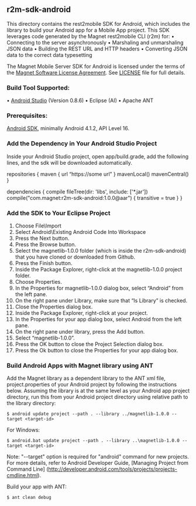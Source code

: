 ## r2m-sdk-android

This directory contains the rest2mobile SDK for Android, which includes the library to build your Android app for a Mobile App project.This SDK leverages code generated by the Magnet rest2mobile CLI (r2m) for:• Connecting to the server asynchronously• Marshaling and unmarshaling JSON data• Building the REST URL and HTTP headers• Converting JSON data to the correct data typesetting

The Magnet Mobile Server SDK for Android is licensed under the terms of the [Magnet Software License Agreement](http://www.magnet.com/resources/tos.html). See [LICENSE](https://github.com/magnetsystems/magnet-sdk-android/blob/master/LICENSE) file for full details.

### Build Tool Supported:

• [Android Studio](http://developer.android.com/sdk/installing/studio.html) (Version 0.8.6)
• Eclipse (AI)
• Apache ANT### Prerequisites:

[Android SDK](http://developer.android.com/tools/index.html), minimally Android 4.1.2, API Level 16.

### Add the Dependency in Your Android Studio Project

Inside your Android Studio project, open app/build.grade, add the following lines, and the sdk will be downloaded automatically. 

repositories {
    maven {
        url “https://some url”
    }
    mavenLocal()
    mavenCentral()
}

dependencies {
    compile fileTree(dir: 'libs', include: ['*.jar'])
    compile("com.magnet:r2m-sdk-android:1.0.0@aar") {
        transitive = true
    }
}

### Add the SDK to Your Eclipse Project

1. Choose File\Import
2. Select Android\Existing Android Code Into Workspace
3. Press the Next button.
4. Press the Browse button.
5. Select the magnetlib-1.0.0 folder (which is inside the r2m-sdk-android) that you have cloned or downloaded from Github.
6. Press the Finish button.
7. Inside the Package Explorer, right-click at the magnetlib-1.0.0 project folder.
8. Choose Properties.
9. In the Properties for magnetlib-1.0.0 dialog box, select “Android” from the left pane.
10. On the right pane under Library, make sure that “Is Library” is checked.
11. Close the Properties dialog box.
12. Inside the Package Explorer, right-click at your project.
13. In the Properties for your app dialog box, select Android from the left pane.
14. On the right pane under library, press the Add button.
15. Select “magnetlib-1.0.0”.
16. Press the OK button to close the Project Selection dialog box.
17. Press the Ok button to close the Properties for your app dialog box. 


### Build Android Apps with Magnet library using ANT

Add the Magnet library as a dependent library to the ANT xml file, project.properties of your Android project by following the instructions below. Assuming the library is at the same level as your Android app project directory, run this from your Android project directory using relative path to the library directory:

    $ android update project --path . --library ../magnetlib-1.0.0 --target <target-id>

For Windows:

    $ android.bat update project --path . --library ..\magnetlib-1.0.0 --target <target-id>

Note: "--target" option is required for "android" command for new projects. For more details, refer to Android Developer Guide, [Managing Project from Command Line] (http://developer.android.com/tools/projects/projects-cmdline.html).

Build your app with ANT:

    $ ant clean debug
